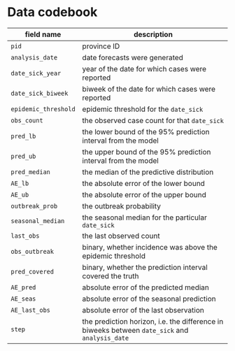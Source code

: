 # Data codebook

field name           | description
---------------------|--------------
`pid`                | province ID
`analysis_date`      | date forecasts were generated
`date_sick_year`     | year of the date for which cases were reported
`date_sick_biweek`   | biweek of the date for which cases were reported
`epidemic_threshold` | epidemic threshold for the `date_sick` 
`obs_count`          | the observed case count for that `date_sick`
`pred_lb`            | the lower bound of the 95% prediction interval from the model
`pred_ub`            | the upper bound of the 95% prediction interval from the model
`pred_median`        | the median of the predictive distribution
`AE_lb`              | the absolute error of the lower bound
`AE_ub`              | the absolute error of the upper bound
`outbreak_prob`      | the outbreak probability
`seasonal_median`    | the seasonal median for the particular `date_sick`
`last_obs`           | the last observed count
`obs_outbreak`       | binary, whether incidence was above the epidemic threshold
`pred_covered`       | binary, whether the prediction interval covered the truth
`AE_pred`            | absolute error of the predicted median
`AE_seas`            | absolute error of the seasonal prediction
`AE_last_obs`        | absolute error of the last observation 
`step`               | the prediction horizon, i.e. the difference in biweeks between `date_sick` and `analysis_date`
